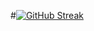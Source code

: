 #[![GitHub Streak](https://streak-stats.demolab.com?user=akgmage&theme=dark&border_radius=4.7)](https://git.io/streak-stats)
